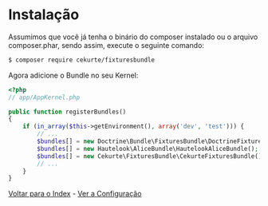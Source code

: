 # Instalação

Assumimos que você já tenha o binário do composer instalado ou o arquivo composer.phar, sendo assim, execute o seguinte comando:

```bash
$ composer require cekurte/fixturesbundle
```

Agora adicione o Bundle no seu Kernel:

```php
<?php
// app/AppKernel.php

public function registerBundles()
{
    if (in_array($this->getEnvironment(), array('dev', 'test'))) {
        // ...
        $bundles[] = new Doctrine\Bundle\FixturesBundle\DoctrineFixturesBundle();
        $bundles[] = new Hautelook\AliceBundle\HautelookAliceBundle();
        $bundles[] = new Cekurte\FixturesBundle\CekurteFixturesBundle();
        // ...
    }
}
```

[Voltar para o Index](index.md) - [Ver a Configuração](configuracao.md)